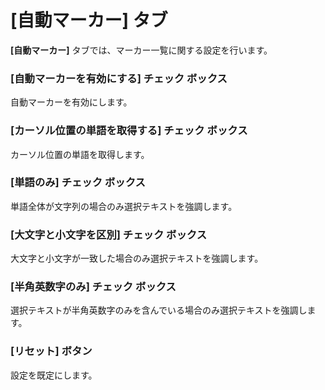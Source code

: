# \[自動マーカー\] タブ

**\[自動マーカー\]** タブでは、マーカー一覧に関する設定を行います。

### \[自動マーカーを有効にする\] チェック ボックス

自動マーカーを有効にします。

### \[カーソル位置の単語を取得する\] チェック ボックス

カーソル位置の単語を取得します。

### \[単語のみ\] チェック ボックス

単語全体が文字列の場合のみ選択テキストを強調します。

### \[大文字と小文字を区別\] チェック ボックス

大文字と小文字が一致した場合のみ選択テキストを強調します。

### \[半角英数字のみ\] チェック ボックス

選択テキストが半角英数字のみを含んでいる場合のみ選択テキストを強調します。

### \[リセット\] ボタン

設定を既定にします。

